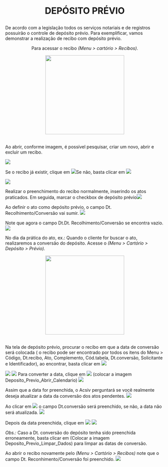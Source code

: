 # <p align="center"><b>DEPÓSITO PRÉVIO</b></p>
De acordo com a legislação todos os serviços notariais e de registros possuirão o controle de depósito prévio.
Para exemplificar, vamos demonstrar a realização de recibo com depósito prévio. 
<p align="center">Para acessar o recibo <i>(Menu > cartório > Recibos)</i>.</p>
<div align="center">
<img src="https://github.com/gislenetavaresacsiv/depositoprevio/blob/main/Imagens/Tela_inicial.png" width="250" />
</div>
<br>
<p>Ao abrir, conforme imagem, é possível pesquisar, criar um novo, abrir e excluir um recibo.</p>
<img src="https://github.com/gislenetavaresacsiv/depositoprevio/blob/main/Imagens/Recibo.PNG" />
<p>Se o recibo já existir, clique em <img src="https://github.com/gislenetavaresacsiv/depositoprevio/blob/main/Imagens/Recibo_Botao_Abrir.PNG" />Se não, basta clicar em <img src="https://github.com/gislenetavaresacsiv/depositoprevio/blob/main/Imagens/Recibo_Botao_Novo.PNG" /></p>

<img src="https://github.com/gislenetavaresacsiv/depositoprevio/blob/main/Imagens/Recibo_1.PNG" />
<p>Realizar o preenchimento do recibo normalmente, inserindo os atos praticados. Em seguida, marcar o checkbox de depósito prévio<img src="https://github.com/gislenetavaresacsiv/depositoprevio/blob/main/Imagens/Recibo_Checkbox_Deposito_Previo.PNG" /></p> 

<p>Ao definir o ato como depósito prévio, o campo Dt. Recolhimento/Conversão vai sumir.
<img src="https://github.com/gislenetavaresacsiv/depositoprevio/blob/main/Imagens/Recibo_2.PNG" /></P>

Note que agora o campo Dt.Dt. Recolhimento/Conversão se encontra vazio.
<img src="https://github.com/gislenetavaresacsiv/depositoprevio/blob/main/Imagens/Recibo_3.PNG" />

No dia da prática do ato, ex.: Quando o cliente for buscar o ato, realizaremos a conversão do depósito. Acesse o *(Menu > Cartório > Depósito > Prévio).*
<div align="center">
<img src="https://github.com/gislenetavaresacsiv/depositoprevio/blob/main/Imagens/Deposito_Previo.png" width="250" />
</div>
<br>

Na tela de depósito prévio, procurar o recibo em que a data de conversão será colocada ( o recibo pode ser encontrado por todos os itens do Menu > Código, Dt.recibo, Ato, Complemento, Cód.tabela, Dt.conversão, Solicitante e Identificador), ao encontrar, basta clicar em <img src="https://github.com/gislenetavaresacsiv/depositoprevio/blob/main/Imagens/Deposito_Previo_Botao_Abrir.png" />

<img src="https://github.com/gislenetavaresacsiv/depositoprevio/blob/main/Imagens/Deposito_Previo_1.png" />

<img src="https://github.com/gislenetavaresacsiv/depositoprevio/blob/main/Imagens/Deposito_Previo_2.PNG" />
Para converter a data, clique em <img src="https://github.com/gislenetavaresacsiv/depositoprevio/blob/main/Imagens/Deposito_Previo_Abrir_Calendario.PNG" /> (colocar a imagem Deposito_Previo_Abrir_Calendario)
<img src="https://github.com/gislenetavaresacsiv/depositoprevio/blob/main/Imagens/Deposito_Previo_3.PNG" />

 Assim que a data for preenchida, o Acsiv perguntará se você realmente deseja atualizar a data da conversão dos atos pendentes.
 <img src="https://github.com/gislenetavaresacsiv/depositoprevio/blob/main/Imagens/Deposito_Previo_4.PNG" />
 
 Ao clicar em <img src="https://github.com/gislenetavaresacsiv/depositoprevio/blob/main/Imagens/Deposito_Previo_Botao_sim.PNG" /> o campo Dt.conversão será preenchido, se não, a data não será atualizada.
 <img src="https://github.com/gislenetavaresacsiv/depositoprevio/blob/main/Imagens/Deposito_Previo_5.PNG" />
 
 Depois da data preenchida, clique em <img src="https://github.com/gislenetavaresacsiv/depositoprevio/blob/main/Imagens/Recibo_Botao_Salvar.PNG" />
<img src="https://github.com/gislenetavaresacsiv/depositoprevio/blob/main/Imagens/Deposito_Previo_6.PNG" />

 *Obs.:* Caso a Dt. conversão do depósito tenha sido preenchida erroneamente, basta clicar em (Colocar a imagem Deposito_Previo_Limpar_Dados) para limpar as datas de conversão.
 
 Ao abrir o recibo novamente pelo *(Menu > Cartório > Recibos)* note que o campo Dt. Reconhimento/Conversão foi preenchido.
<img src="https://github.com/gislenetavaresacsiv/depositoprevio/blob/main/Imagens/Recibo_Final.PNG" />
 





